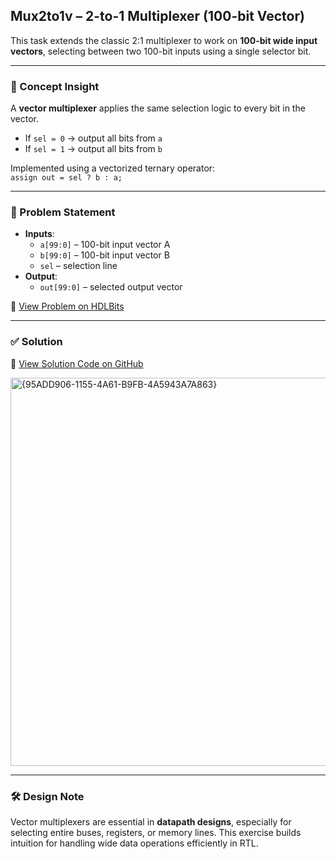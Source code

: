 ## Mux2to1v – 2-to-1 Multiplexer (100-bit Vector)

This task extends the classic 2:1 multiplexer to work on **100-bit wide input vectors**, selecting between two 100-bit inputs using a single selector bit.

---

### 🧠 Concept Insight  
A **vector multiplexer** applies the same selection logic to every bit in the vector.  
- If `sel = 0` → output all bits from `a`  
- If `sel = 1` → output all bits from `b`  

Implemented using a vectorized ternary operator:  
`assign out = sel ? b : a;`

---

### 📘 Problem Statement  
- **Inputs**:  
  - `a[99:0]` – 100-bit input vector A  
  - `b[99:0]` – 100-bit input vector B  
  - `sel` – selection line  
- **Output**:  
  - `out[99:0]` – selected output vector  

🔗 [View Problem on HDLBits](https://hdlbits.01xz.net/wiki/Mux2to1v)

---

### ✅ Solution  
📄 [View Solution Code on GitHub](https://github.com/EswarAdithya011/HDLBits/blob/main/Problem%20Sets/2.%20Circuits/2.2%20Combinational%20Logic/Mux2to1v.v)

<img width="621" alt="{95ADD906-1155-4A61-B9FB-4A5943A7A863}" src="https://github.com/user-attachments/assets/bdf86b92-66f6-4f5e-a5d9-a8811f182f64" />

---

### 🛠 Design Note  
Vector multiplexers are essential in **datapath designs**, especially for selecting entire buses, registers, or memory lines. This exercise builds intuition for handling wide data operations efficiently in RTL.
